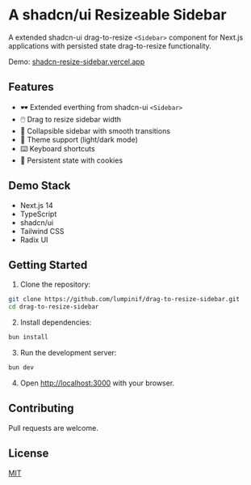 # A shadcn/ui Resizeable Sidebar

A extended shadcn-ui drag-to-resize `<Sidebar>` component for Next.js applications with persisted state drag-to-resize functionality.

Demo: [shadcn-resize-sidebar.vercel.app](https://shadcn-resize-sidebar.vercel.app/)

## Features

- 🕶️ Extended everthing from shadcn-ui `<Sidebar>`
- 🖱️ Drag to resize sidebar width
- 🔄 Collapsible sidebar with smooth transitions
- 🎨 Theme support (light/dark mode)
- ⌨️ Keyboard shortcuts
- 🍪 Persistent state with cookies

## Demo Stack

- Next.js 14
- TypeScript
- shadcn/ui
- Tailwind CSS
- Radix UI

## Getting Started

1. Clone the repository:

```bash
git clone https://github.com/lumpinif/drag-to-resize-sidebar.git
cd drag-to-resize-sidebar
```

2. Install dependencies:

```bash
bun install
```

3. Run the development server:

```bash
bun dev
```

4. Open [http://localhost:3000](http://localhost:3000) with your browser.

## Contributing

Pull requests are welcome.

## License

[MIT](https://choosealicense.com/licenses/mit/)
